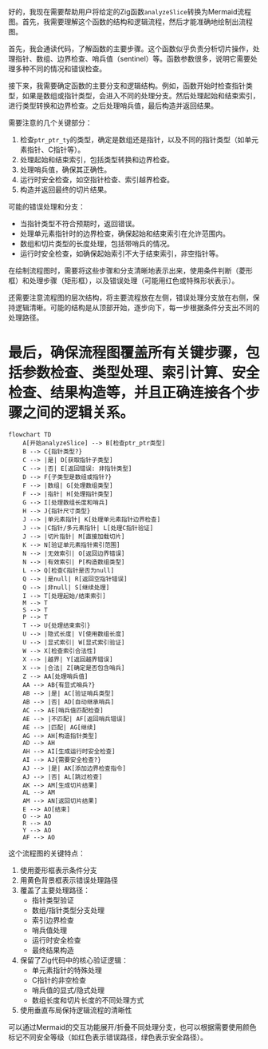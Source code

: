 好的，我现在需要帮助用户将给定的Zig函数`analyzeSlice`转换为Mermaid流程图。首先，我需要理解这个函数的结构和逻辑流程，然后才能准确地绘制出流程图。

首先，我会通读代码，了解函数的主要步骤。这个函数似乎负责分析切片操作，处理指针、数组、边界检查、哨兵值（sentinel）等。函数参数很多，说明它需要处理多种不同的情况和错误检查。

接下来，我需要确定函数的主要分支和逻辑结构。例如，函数开始时检查指针类型，如果是数组或指针类型，会进入不同的处理分支。然后处理起始和结束索引，进行类型转换和边界检查。之后处理哨兵值，最后构造并返回结果。

需要注意的几个关键部分：
1. 检查`ptr_ptr_ty`的类型，确定是数组还是指针，以及不同的指针类型（如单元素指针、C指针等）。
2. 处理起始和结束索引，包括类型转换和边界检查。
3. 处理哨兵值，确保其正确性。
4. 运行时安全检查，如空指针检查、索引越界检查。
5. 构造并返回最终的切片结果。

可能的错误处理和分支：
- 当指针类型不符合预期时，返回错误。
- 处理单元素指针时的边界检查，确保起始和结束索引在允许范围内。
- 数组和切片类型的长度处理，包括带哨兵的情况。
- 运行时安全检查，如确保起始索引不大于结束索引，非空指针等。

在绘制流程图时，需要将这些步骤和分支清晰地表示出来，使用条件判断（菱形框）和处理步骤（矩形框），以及错误处理（可能用红色或特殊形状表示）。

还需要注意流程图的层次结构，将主要流程放在左侧，错误处理分支放在右侧，保持逻辑清晰。可能的结构是从顶部开始，逐步向下，每一步根据条件分支出不同的处理路径。

最后，确保流程图覆盖所有关键步骤，包括参数检查、类型处理、索引计算、安全检查、结果构造等，并且正确连接各个步骤之间的逻辑关系。
================================================
```mermaid
flowchart TD
    A[开始analyzeSlice] --> B[检查ptr_ptr类型]
    B --> C{指针类型?}
    C --> |是| D[获取指针子类型]
    C --> |否| E[返回错误: 非指针类型]
    D --> F{子类型是数组或指针?}
    F --> |数组| G[处理数组类型]
    F --> |指针| H[处理指针类型]
    G --> I[处理数组长度和哨兵]
    H --> J{指针尺寸类型}
    J --> |单元素指针| K[处理单元素指针边界检查]
    J --> |C指针/多元素指针| L[处理C指针验证]
    J --> |切片指针| M[直接加载切片]
    K --> N[验证单元素指针索引范围]
    N --> |无效索引| O[返回边界错误]
    N --> |有效索引| P[构造数组类型]
    L --> Q[检查C指针是否为null]
    Q --> |是null| R[返回空指针错误]
    Q --> |非null| S[继续处理]
    I --> T[处理起始/结束索引]
    M --> T
    S --> T
    P --> T
    T --> U{处理结束索引}
    U --> |隐式长度| V[使用数组长度]
    U --> |显式索引| W[显式索引验证]
    W --> X[检查索引合法性]
    X --> |越界| Y[返回越界错误]
    X --> |合法| Z[确定是否包含哨兵]
    Z --> AA[处理哨兵值]
    AA --> AB{有显式哨兵?}
    AB --> |是| AC[验证哨兵类型]
    AB --> |否| AD[自动继承哨兵]
    AC --> AE[哨兵值匹配检查]
    AE --> |不匹配| AF[返回哨兵错误]
    AE --> |匹配| AG[继续]
    AG --> AH[构造指针类型]
    AD --> AH
    AH --> AI[生成运行时安全检查]
    AI --> AJ{需要安全检查?}
    AJ --> |是| AK[添加边界检查指令]
    AJ --> |否| AL[跳过检查]
    AK --> AM[生成切片结果]
    AL --> AM
    AM --> AN[返回切片结果]
    E --> AO[结束]
    O --> AO
    R --> AO
    Y --> AO
    AF --> AO
``` 

这个流程图的关键特点：
1. 使用菱形框表示条件分支
2. 用黄色背景框表示错误处理路径
3. 覆盖了主要处理路径：
   - 指针类型验证
   - 数组/指针类型分支处理
   - 索引边界检查
   - 哨兵值处理
   - 运行时安全检查
   - 最终结果构造
4. 保留了Zig代码中的核心验证逻辑：
   - 单元素指针的特殊处理
   - C指针的非空检查
   - 哨兵值的显式/隐式处理
   - 数组长度和切片长度的不同处理方式
5. 使用垂直布局保持逻辑流程的清晰性

可以通过Mermaid的交互功能展开/折叠不同处理分支，也可以根据需要使用颜色标记不同安全等级（如红色表示错误路径，绿色表示安全路径）。
